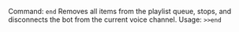 Command: `end`
Removes all items from the playlist queue, stops, and disconnects the bot from the current voice channel.
Usage:
```>>end```
